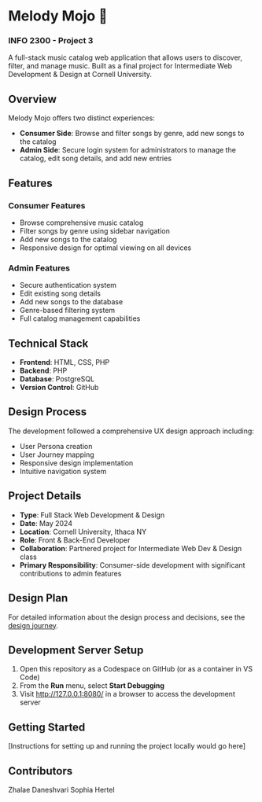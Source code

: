# Melody Mojo 🎵 
### INFO 2300 - Project 3

A full-stack music catalog web application that allows users to discover, filter, and manage music. Built as a final project for Intermediate Web Development & Design at Cornell University.

## Overview

Melody Mojo offers two distinct experiences:
- **Consumer Side**: Browse and filter songs by genre, add new songs to the catalog
- **Admin Side**: Secure login system for administrators to manage the catalog, edit song details, and add new entries

## Features

### Consumer Features
- Browse comprehensive music catalog 
- Filter songs by genre using sidebar navigation
- Add new songs to the catalog
- Responsive design for optimal viewing on all devices

### Admin Features
- Secure authentication system
- Edit existing song details
- Add new songs to the database
- Genre-based filtering system
- Full catalog management capabilities

## Technical Stack

- **Frontend**: HTML, CSS, PHP
- **Backend**: PHP
- **Database**: PostgreSQL
- **Version Control**: GitHub

## Design Process

The development followed a comprehensive UX design approach including:
- User Persona creation
- User Journey mapping
- Responsive design implementation
- Intuitive navigation system

## Project Details

- **Type**: Full Stack Web Development & Design
- **Date**: May 2024
- **Location**: Cornell University, Ithaca NY
- **Role**: Front & Back-End Developer
- **Collaboration**: Partnered project for Intermediate Web Dev & Design class
- **Primary Responsibility**: Consumer-side development with significant contributions to admin features

## Design Plan

For detailed information about the design process and decisions, see the [design journey](design-plan/design-journey.md).

## Development Server Setup

1. Open this repository as a Codespace on GitHub (or as a container in VS Code)
2. From the **Run** menu, select **Start Debugging**
3. Visit <http://127.0.0.1:8080/> in a browser to access the development server

## Getting Started

[Instructions for setting up and running the project locally would go here]

## Contributors

Zhalae Daneshvari
Sophia Hertel

